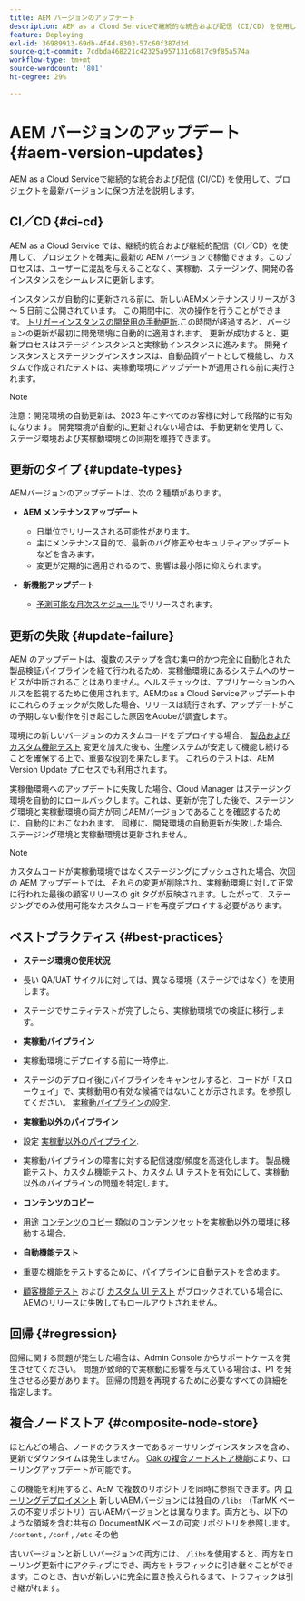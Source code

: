 ```yaml
---
title: AEM バージョンのアップデート
description: AEM as a Cloud Serviceで継続的な統合および配信 (CI/CD) を使用して、プロジェクトを最新バージョンに保つ方法を説明します。
feature: Deploying
exl-id: 36989913-69db-4f4d-8302-57c60f387d3d
source-git-commit: 7cdbda468221c42325a957131c6817c9f85a574a
workflow-type: tm+mt
source-wordcount: '801'
ht-degree: 29%

---
```



# AEM バージョンのアップデート {#aem-version-updates}

AEM as a Cloud Serviceで継続的な統合および配信 (CI/CD) を使用して、プロジェクトを最新バージョンに保つ方法を説明します。

## CI／CD {#ci-cd}

AEM as a Cloud Service では、継続的統合および継続的配信（CI／CD）を使用して、プロジェクトを確実に最新の AEM バージョンで稼働できます。このプロセスは、ユーザーに混乱を与えることなく、実稼動、ステージング、開発の各インスタンスをシームレスに更新します。

インスタンスが自動的に更新される前に、新しいAEMメンテナンスリリースが 3 ～ 5 日前に公開されています。 この期間中に、次の操作を行うことができます。 [トリガーインスタンスの開発用の手動更新](/help/implementing/cloud-manager/manage-environments.md#updating-dev-environment).この時間が経過すると、バージョンの更新が最初に開発環境に自動的に適用されます。 更新が成功すると、更新プロセスはステージインスタンスと実稼動インスタンスに進みます。 開発インスタンスとステージングインスタンスは、自動品質ゲートとして機能し、カスタムで作成されたテストは、実稼動環境にアップデートが適用される前に実行されます。

>[!NOTE]
>
> 注意：開発環境の自動更新は、2023 年にすべてのお客様に対して段階的に有効になります。 開発環境が自動的に更新されない場合は、手動更新を使用して、ステージ環境および実稼動環境との同期を維持できます。


## 更新のタイプ {#update-types}

AEMバージョンのアップデートは、次の 2 種類があります。

* **AEM メンテナンスアップデート**

   * 日単位でリリースされる可能性があります。
   * 主にメンテナンス目的で、最新のバグ修正やセキュリティアップデートなどを含みます。
   * 変更が定期的に適用されるので、影響は最小限に抑えられます。

* **新機能アップデート**

   * [予測可能な月次スケジュール](https://experienceleague.adobe.com/docs/experience-manager-release-information/aem-release-updates/update-releases-roadmap.html?lang=ja)でリリースされます。

## 更新の失敗 {#update-failure}

AEM のアップデートは、複数のステップを含む集中的かつ完全に自動化された製品検証パイプラインを経て行われるため、実稼働環境にあるシステムへのサービスが中断されることはありません。ヘルスチェックは、アプリケーションのヘルスを監視するために使用されます。AEMのas a Cloud Serviceアップデート中にこれらのチェックが失敗した場合、リリースは続行されず、アップデートがこの予期しない動作を引き起こした原因をAdobeが調査します。

環境にの新しいバージョンのカスタムコードをデプロイする場合、 [製品およびカスタム機能テスト](/help/implementing/cloud-manager/overview-test-results.md#functional-testing) 変更を加えた後も、生産システムが安定して機能し続けることを確保する上で、重要な役割を果たします。 これらのテストは、AEM Version Update プロセスでも利用されます。

実稼働環境へのアップデートに失敗した場合、Cloud Manager はステージング環境を自動的にロールバックします。これは、更新が完了した後で、ステージング環境と実稼動環境の両方が同じAEMバージョンであることを確認するために、自動的におこなわれます。
同様に、開発環境の自動更新が失敗した場合、ステージング環境と実稼動環境は更新されません。

>[!NOTE]
>
>カスタムコードが実稼動環境ではなくステージングにプッシュされた場合、次回の AEM アップデートでは、それらの変更が削除され、実稼動環境に対して正常に行われた最後の顧客リリースの git タグが反映されます。したがって、ステージングでのみ使用可能なカスタムコードを再度デプロイする必要があります。

## ベストプラクティス {#best-practices}

* **ステージ環境の使用状況**
* 長い QA/UAT サイクルに対しては、異なる環境（ステージではなく）を使用します。
* ステージでサニティテストが完了したら、実稼動環境での検証に移行します。

* **実稼動パイプライン**
* 実稼動環境にデプロイする前に一時停止.
* ステージのデプロイ後にパイプラインをキャンセルすると、コードが「スローウェイ」で、実稼動用の有効な候補ではないことが示されます。を参照してください。 [実稼動パイプラインの設定](/help/implementing/cloud-manager/configuring-pipelines/configuring-production-pipelines.md).

* **実稼動以外のパイプライン**
* 設定 [実稼動以外のパイプライン](/help/implementing/cloud-manager/configuring-pipelines/configuring-non-production-pipelines.md#full-stack-code).
* 実稼動パイプラインの障害に対する配信速度/頻度を高速化します。  製品機能テスト、カスタム機能テスト、カスタム UI テストを有効にして、実稼動以外のパイプラインの問題を特定します。

* **コンテンツのコピー**
* 用途 [コンテンツのコピー](/help/implementing/developing/tools/content-copy.md) 類似のコンテンツセットを実稼動以外の環境に移動する場合。

* **自動機能テスト**
* 重要な機能をテストするために、パイプラインに自動テストを含めます。
* [顧客機能テスト](/help/implementing/cloud-manager/functional-testing.md#custom-functional-testing) および [カスタム UI テスト](/help/implementing/cloud-manager/functional-testing.md#custom-ui-testing) がブロックされている場合に、AEMのリリースに失敗してもロールアウトされません。

## 回帰 {#regression}

回帰に関する問題が発生した場合は、Admin Console からサポートケースを発生させてください。  問題が致命的で実稼動に影響を与えている場合は、P1 を発生させる必要があります。  回帰の問題を再現するために必要なすべての詳細を指定します。

## 複合ノードストア {#composite-node-store}

ほとんどの場合、ノードのクラスターであるオーサリングインスタンスを含め、更新でダウンタイムは発生しません。 [Oak の複合ノードストア機能](https://jackrabbit.apache.org/oak/docs/nodestore/compositens.html)により、ローリングアップデートが可能です。

この機能を利用すると、AEM で複数のリポジトリを同時に参照できます。内 [ローリングデプロイメント](/help/implementing/deploying/overview.md#how-rolling-deployments-work) 新しいAEMバージョンには独自の `/libs` （TarMK ベースの不変リポジトリ）古いAEMバージョンとは異なります。両方とも、以下のような領域を含む共有の DocumentMK ベースの可変リポジトリを参照します。 `/content` , `/conf` , `/etc` その他

古いバージョンと新しいバージョンの両方には、 `/libs`を使用すると、両方をローリング更新中にアクティブにでき、両方をトラフィックに引き継ぐことができます。このとき、古いが新しいに完全に置き換えられるまで、トラフィックは引き継がれます。
